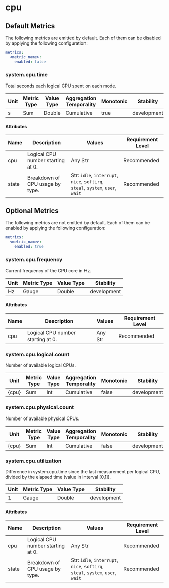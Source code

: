 [comment]: <> (Code generated by mdatagen. DO NOT EDIT.)

# cpu

## Default Metrics

The following metrics are emitted by default. Each of them can be disabled by applying the following configuration:

```yaml
metrics:
  <metric_name>:
    enabled: false
```

### system.cpu.time

Total seconds each logical CPU spent on each mode.

| Unit | Metric Type | Value Type | Aggregation Temporality | Monotonic | Stability |
| ---- | ----------- | ---------- | ----------------------- | --------- | --------- |
| s | Sum | Double | Cumulative | true | development |

#### Attributes

| Name | Description | Values | Requirement Level |
| ---- | ----------- | ------ | -------- |
| cpu | Logical CPU number starting at 0. | Any Str | Recommended |
| state | Breakdown of CPU usage by type. | Str: ``idle``, ``interrupt``, ``nice``, ``softirq``, ``steal``, ``system``, ``user``, ``wait`` | Recommended |

## Optional Metrics

The following metrics are not emitted by default. Each of them can be enabled by applying the following configuration:

```yaml
metrics:
  <metric_name>:
    enabled: true
```

### system.cpu.frequency

Current frequency of the CPU core in Hz.

| Unit | Metric Type | Value Type | Stability |
| ---- | ----------- | ---------- | --------- |
| Hz | Gauge | Double | development |

#### Attributes

| Name | Description | Values | Requirement Level |
| ---- | ----------- | ------ | -------- |
| cpu | Logical CPU number starting at 0. | Any Str | Recommended |

### system.cpu.logical.count

Number of available logical CPUs.

| Unit | Metric Type | Value Type | Aggregation Temporality | Monotonic | Stability |
| ---- | ----------- | ---------- | ----------------------- | --------- | --------- |
| {cpu} | Sum | Int | Cumulative | false | development |

### system.cpu.physical.count

Number of available physical CPUs.

| Unit | Metric Type | Value Type | Aggregation Temporality | Monotonic | Stability |
| ---- | ----------- | ---------- | ----------------------- | --------- | --------- |
| {cpu} | Sum | Int | Cumulative | false | development |

### system.cpu.utilization

Difference in system.cpu.time since the last measurement per logical CPU, divided by the elapsed time (value in interval [0,1]).

| Unit | Metric Type | Value Type | Stability |
| ---- | ----------- | ---------- | --------- |
| 1 | Gauge | Double | development |

#### Attributes

| Name | Description | Values | Requirement Level |
| ---- | ----------- | ------ | -------- |
| cpu | Logical CPU number starting at 0. | Any Str | Recommended |
| state | Breakdown of CPU usage by type. | Str: ``idle``, ``interrupt``, ``nice``, ``softirq``, ``steal``, ``system``, ``user``, ``wait`` | Recommended |
